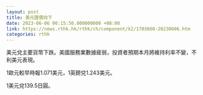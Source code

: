 ```yaml
---
layout: post
title: 美元匯價向下
date: 2023-06-06 06:15:50.000000000 +08:00
link: https://news.rthk.hk/rthk/ch/component/k2/1703660-20230606.htm
categories: rthk
---
```


美元兌主要貨幣下跌。美國服務業數據疲弱，投資者預期本月將維持利率不變，不利美元表現。

1歐元較早時報1.071美元，1英鎊兌1.243美元。

1美元兌139.5日圓。
